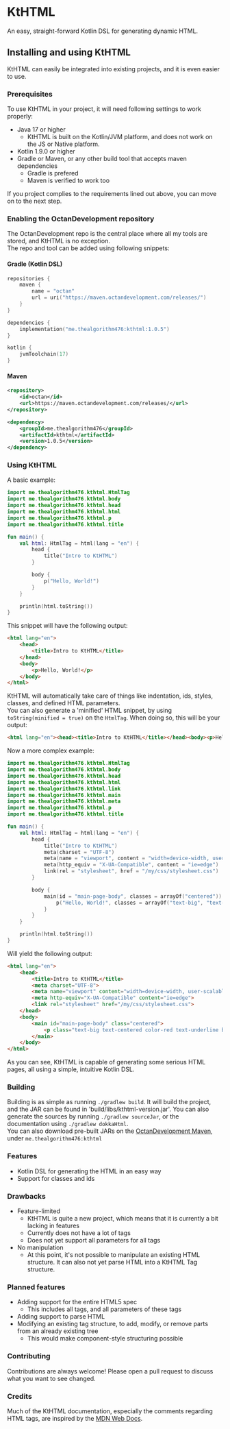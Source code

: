 # KtHTML
An easy, straight-forward Kotlin DSL for generating dynamic HTML.

## Installing and using KtHTML
KtHTML can easily be integrated into existing projects, and it is even easier to use.

### Prerequisites
To use KtHTML in your project, it will need following settings to work properly:
- Java 17 or higher
  - KtHTML is built on the Kotlin/JVM platform, and does not work on the JS or Native platform.
- Kotlin 1.9.0 or higher
- Gradle or Maven, or any other build tool that accepts maven dependencies
  - Gradle is prefered
  - Maven is verified to work too

If you project complies to the requirements lined out above, you can move on to the next step.

### Enabling the OctanDevelopment repository
The OctanDevelopment repo is the central place where all my tools are stored, and KtHTML is no exception.  
The repo and tool can be added using following snippets:

#### Gradle (Kotlin DSL)
```kt
repositories {
    maven {
        name = "octan"
        url = uri("https://maven.octandevelopment.com/releases/")
    }
}
```
```kt
dependencies {
    implementation("me.thealgorithm476:kthtml:1.0.5")
}
```
```kt
kotlin {
    jvmToolchain(17)
}
```

#### Maven
```xml
<repository>
    <id>octan</id>
    <url>https://maven.octandevelopment.com/releases/</url>
</repository>
```
```xml
<dependency>
    <groupId>me.thealgorithm476</groupId>
    <artifactId>kthtml</artifactId>
    <version>1.0.5</version>
</dependency>
```

### Using KtHTML
A basic example:
```kt
import me.thealgorithm476.kthtml.HtmlTag
import me.thealgorithm476.kthtml.body
import me.thealgorithm476.kthtml.head
import me.thealgorithm476.kthtml.html
import me.thealgorithm476.kthtml.p
import me.thealgorithm476.kthtml.title

fun main() {
    val html: HtmlTag = html(lang = "en") {
        head {
            title("Intro to KtHTML")
        }

        body {
            p("Hello, World!")
        }
    }

    println(html.toString())
}
```
This snippet will have the following output:
```html
<html lang="en">
    <head>
        <title>Intro to KtHTML</title>
    </head>
    <body>
        <p>Hello, World!</p>
    </body>
</html>
```
KtHTML will automatically take care of things like indentation, ids, styles, classes, and defined HTML parameters.  
You can also generate a 'minified' HTML snippet, by using `toString(minified = true)` on the `HtmlTag`. When doing so, this will be your output:
```html
<html lang="en"><head><title>Intro to KtHTML</title></head><body><p>Hello, World!</p></body></html>
```

Now a more complex example:
```kt
import me.thealgorithm476.kthtml.HtmlTag
import me.thealgorithm476.kthtml.body
import me.thealgorithm476.kthtml.head
import me.thealgorithm476.kthtml.html
import me.thealgorithm476.kthtml.link
import me.thealgorithm476.kthtml.main
import me.thealgorithm476.kthtml.meta
import me.thealgorithm476.kthtml.p
import me.thealgorithm476.kthtml.title

fun main() {
    val html: HtmlTag = html(lang = "en") {
        head {
            title("Intro to KtHTML")
            meta(charset = "UTF-8")
            meta(name = "viewport", content = "width=device-width, user-scalable=no, initial-scale=1.0, maximum-scale=1.0, minimum-scale=1.0")
            meta(http_equiv = "X-UA-Compatible", content = "ie=edge")
            link(rel = "stylesheet", href = "/my/css/stylesheet.css")
        }

        body {
            main(id = "main-page-body", classes = arrayOf("centered")) {
                p("Hello, World!", classes = arrayOf("text-big", "text-centered", "color-red", "text-underline", "bg-blue"))
            }
        }
    }

    println(html.toString())
}
```
Will yield the following output:
```html
<html lang="en">
    <head>
        <title>Intro to KtHTML</title>
        <meta charset="UTF-8">
        <meta name="viewport" content="width=device-width, user-scalable=no, initial-scale=1.0, maximum-scale=1.0, minimum-scale=1.0">
        <meta http-equiv="X-UA-Compatible" content="ie=edge">
        <link rel="stylesheet" href="/my/css/stylesheet.css">
    </head>
    <body>
        <main id="main-page-body" class="centered">
            <p class="text-big text-centered color-red text-underline bg-blue">Hello, World!</p>
        </main>
    </body>
</html>
```
As you can see, KtHTML is capable of generating some serious HTML pages, all using a simple, intuitive Kotlin DSL.

### Building
Building is as simple as running `./gradlew build`. It will build the project, and the JAR can be found in 'build/libs/kthtml-version.jar'. You can also generate the sources by running `./gradlew sourceJar`, or the documentation using `./gradlew dokkaHtml`.  
You can also download pre-built JARs on the [OctanDevelopment Maven](https://maven.octandevelopment.com), under `me.thealgorithm476:kthtml`

### Features
- Kotlin DSL for generating the HTML in an easy way
- Support for classes and ids

### Drawbacks
- Feature-limited
  - KtHTML is quite a new project, which means that it is currently a bit lacking in features
  - Currently does not have a lot of tags
  - Does not yet support all parameters for all tags
- No manipulation
  - At this point, it's not possible to manipulate an existing HTML structure. It can also not yet parse HTML into a KtHTML Tag structure.

### Planned features
- Adding support for the entire HTML5 spec
  - This includes all tags, and all parameters of these tags
- Adding support to parse HTML
- Modifying an existing tag structure, to add, modify, or remove parts from an already existing tree
  - This would make component-style structuring possible

### Contributing
Contributions are always welcome! Please open a pull request to discuss what you want to see changed.

### Credits
Much of the KtHTML documentation, especially the comments regarding HTML tags, are inspired by the [MDN Web Docs](https://developer.mozilla.org/).